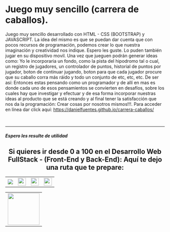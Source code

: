 # Juego muy sencillo (carrera de caballos).

Juego muy sencillo desarrollado con HTML - CSS  (BOOTSTRAP) y JAVASCRIPT. La idea del mismo es que se puedan dar cuenta que con pocos recursos de programación, podemos crear lo que nuestra imaginación y creatividad nos indique.  Espero les guste. Lo puden también jugar en su dispositivo movil.
Una vez que jueguen podrán generar ideas como: Yo le incorporaria un fondo, como la pista del hipodromo tal o cual, un registro de jugadores, un controlador de puntos, historial de puntos por jugador, boton de continuar jugando, boton para que cada jugador procure que su caballo corra más ráido y todo un conjunto de etc, etc, etc. De ser así: Entonces estas pensando como un programador y de allí en mas es donde cada uno de esos pensamientos se convierten en desafíos, sobre los cuales hay que investigar y efectuar y de esa forma  incorporar nuestras ideas al producto que se está creando y al final tener la satisfacción que nos da la programación: Crear cosas por nosotros mismos!!!. 
Para acceder en línea dar click aquí: https://danielfuentes.github.io/carrera-caballos/

<br>
<hr>
<h5>Espero les resulte de utilidad</h5>

<h2 style="text-align:center">Si quieres ir desde 0 a 100 en el <strong>Desarrollo Web FullStack</strong> - (Front-End y Back-End): Aquí te dejo una ruta que te prepare:</h2>
<table>
  <tr>
    <td>
      <a href="https://cedavilu.com/curso-desarrollo-web-detalle.html" target="_blank"> <img src="https://cedavilu.com/assets/img/cursos/cursos-1.png" > </a>      
    </td>
    <td>
       <a href="https://cedavilu.com/curso-javascript-detalle.html" target="_blank"><img style="width:25" src="https://cedavilu.com/assets/img/cursos/cursos-2.png" ></a>      
    </td>
    <td>
      <a href= "https://cedavilu.com/curso-javascript-avanzado-detalle.html" target="_blank"><img style="width:25" src="https://cedavilu.com/assets/img/cursos/cursos-3.png" ></a>
    </td>
    <td>
    <a href="https://cedavilu.com/curso-nodejs-detalle.html" target="_blank"> <img style="width:25" src="https://cedavilu.com/assets/img/cursos/cursos-4.png" ></a>
    </td>
  </tr>
</table>

<table>
  <tr>  
    <td>
       <a href= "https://cedavilu.com/" target="_blank"> <img style="width: 100" src="https://adanielf.files.wordpress.com/2020/04/frase-daniel-fuentes.jpg"></a>
    </td> 
  </tr>
</table>

